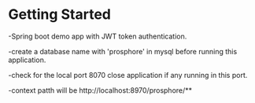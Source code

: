 # Getting Started

-Spring boot demo app with JWT token authentication.

-create a database name with 'prosphore' in mysql before running this application.

-check for the local port 8070 close application if any running in this port.

-context patth will be http://localhost:8970/prosphore/**